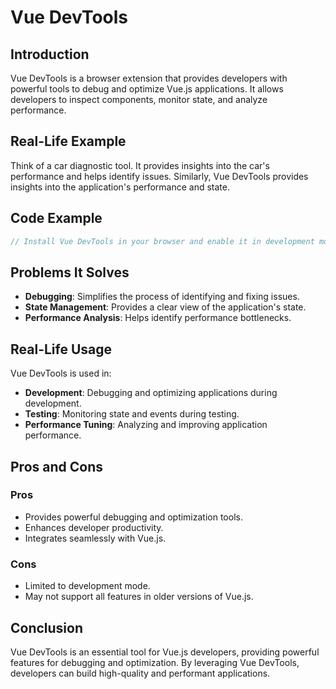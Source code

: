 # Vue DevTools

## Introduction
Vue DevTools is a browser extension that provides developers with powerful tools to debug and optimize Vue.js applications. It allows developers to inspect components, monitor state, and analyze performance.

## Real-Life Example
Think of a car diagnostic tool. It provides insights into the car's performance and helps identify issues. Similarly, Vue DevTools provides insights into the application's performance and state.

## Code Example
```javascript
// Install Vue DevTools in your browser and enable it in development mode.
```

## Problems It Solves
- **Debugging**: Simplifies the process of identifying and fixing issues.
- **State Management**: Provides a clear view of the application's state.
- **Performance Analysis**: Helps identify performance bottlenecks.

## Real-Life Usage
Vue DevTools is used in:
- **Development**: Debugging and optimizing applications during development.
- **Testing**: Monitoring state and events during testing.
- **Performance Tuning**: Analyzing and improving application performance.

## Pros and Cons
### Pros
- Provides powerful debugging and optimization tools.
- Enhances developer productivity.
- Integrates seamlessly with Vue.js.

### Cons
- Limited to development mode.
- May not support all features in older versions of Vue.js.

## Conclusion
Vue DevTools is an essential tool for Vue.js developers, providing powerful features for debugging and optimization. By leveraging Vue DevTools, developers can build high-quality and performant applications.
